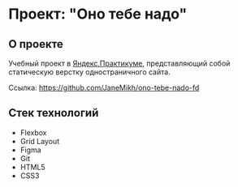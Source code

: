 # Проект: "Оно тебе надо"

## О проекте
Учебный проект в [Яндекс.Практикуме](https://practicum.yandex.ru), представляющий собой статическую верстку одностраничного сайта.

Ссылка: https://github.com/JaneMikh/ono-tebe-nado-fd

## Стек технологий
* Flexbox
* Grid Layout
* Figma
* Git
* HTML5
* CSS3
